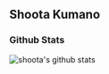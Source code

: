 ## Shoota Kumano

### Github Stats
![shoota's github stats](https://github-readme-stats.vercel.app/api?username=shoota&count_private=true&show_icons=true&theme=monokai)
